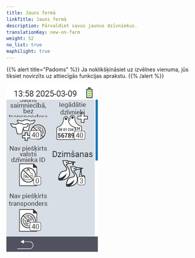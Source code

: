 ```yaml
---
title: Jauns fermā
linkTitle: Jauns fermā
description: Pārvaldiet savus jaunus dzīvniekus.
translationKey: new-on-farm
weight: 52
no_list: true
maphilight: true
---
```

{{% alert title="Padoms" %}}
Ja noklikšķināsiet uz izvēlnes vienuma, jūs tiksiet novirzīts uz attiecīgās funkcijas aprakstu.
{{% /alert %}}

<img src="images/newonfarm.png" alt="VitalControl Jauns fermā" title="Jauns fermā" usemap="#workmap" class="maphilight" />

<map name="workmap">
  <area shape="rect" coords="3,40,116,160" alt="Jauns fermā, bez transpondera" title="Šeit jūs piešķirat transponderu jauniem dzīvniekiem bez transpondera&#10;Peles klikšķis: atvērt dokumentāciju" href="/en/docs/new-on-farm/new-no-transponder/">
  <area shape="rect" coords="3,160,116,280" alt="Nav piešķirts nacionālais dzīvnieka ID" title="Šeit jūs varat apskatīt visus dzīvniekus, kuriem vēl nav piešķirts nacionālais dzīvnieka ID, un piešķirt nacionālo dzīvnieka ID&#10;Peles klikšķis: atvērt dokumentāciju" href="/en/docs/new-on-farm/no-national-animal-id-assigned/">
  <area shape="rect" coords="3,280,116,399" alt="Nav piešķirts transponders" title="Šeit jūs varat apskatīt visus dzīvniekus, kuriem vēl nav piešķirts transponders, un piešķirt tiem transponderu&#10;Peles klikšķis: atvērt dokumentāciju" href="/en/docs/new-on-farm/no-transponder-assigned/">

  <area shape="rect" coords="116,40,230,160" alt="Iegādātie dzīvnieki" title="Šeit jūs varat apskatīt savus pašreizējos pirkumus un eksportēt datus&#10;Peles klikšķis: atvērt dokumentāciju" href="/en/docs/new-on-farm/purchased-animals/">
  <area shape="rect" coords="116,160,230,280" alt="Dzimšanas" title="Šeit jūs varat redzēt savas dzimšanas un izveidot eksporta failu&#10;Peles klikšķis: atvērt dokumentāciju" href="/en/docs/new-on-farm/births/">
  <area shape="rect" coords="1,401,100,439" alt="Atpakaļ" title="Atgriezties vienu līmeni atpakaļ&#10;Peles klikšķis: uz dokumentāciju" href="/en/docs/menu/mainmenu/">
</map>
